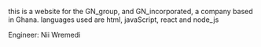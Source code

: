 this is a website for the GN_group, and GN_incorporated, a company based in Ghana.
languages used are html, javaScript, react and node_js

Engineer: Nii Wremedi
